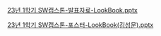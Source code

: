 [23년 1학기 SW캡스톤-발표자료-LookBook.pptx](https://github.com/peteryu24/book_recommendation/files/11988631/23.1.SW.-.-LookBook.pptx)

[23년 1학기 SW캡스톤-포스터-LookBook(김성문).pptx](https://github.com/peteryu24/book_recommendation/files/11988632/23.1.SW.-.-LookBook.pptx)
